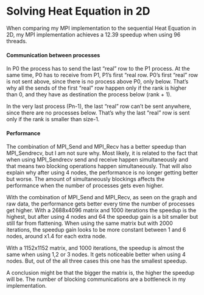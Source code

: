 # Solving	Heat	Equation	in	2D

When comparing my MPI implementation to the sequential Heat Equation in 2D, my MPI implementation achieves a 12.39 speedup when using 96 threads.

#### Communication between processes

In P0 the process has to send the last “real” row to the P1 process. At the same time, P0 has to receive from P1, P1’s first “real row. P0’s first “real” row is not sent above, since there is no process above P0, only below. That’s why all the sends of the first “real” row happen only if the rank is higher than 0, and they have as destination the process below (rank + 1).

In the very last process (Pn-1), the last “real” row can’t be sent anywhere, since there are no processes below. That’s why the last “real” row is sent only if the rank is smaller than size-1.


#### Performance

The combination of MPI_Send and MPI_Recv has a better speedup than MPI_Sendrecv, but I am not sure why. Most likely, it is related to the fact that when using MPI_Sendrecv send and receive happen simultaneously and that means two blocking operations happen simultaneously. That will also explain why after using 4 nodes, the performance is no longer getting better but worse. The amount of simultaneously blockings affects the performance when the number of processes gets even higher.

With the combination of MPI_Send and MPI_Recv, as seen on the graph and raw data, the performance gets better every time the number of processes get higher. With a 2688x4096 matrix and 1000 iterations the speedup is the highest, but after using 4 nodes and 64 the speedup gain is a bit smaller but still far from flattening. When using the same matrix but with 2000 iterations, the speedup gain looks to be more constant between 1 and 6 nodes, around x1.4 for each extra node.

With a 1152x1152 matrix, and 1000 iterations, the speedup is almost the same when using 1,2 or 3 nodes. It gets noticeable better when using 4 nodes. But, out of the all three cases this one has the smallest speedup.

A conclusion might be that the bigger the matrix is, the higher the speedup will be. The number of blocking communications are a bottleneck in my implementation.
